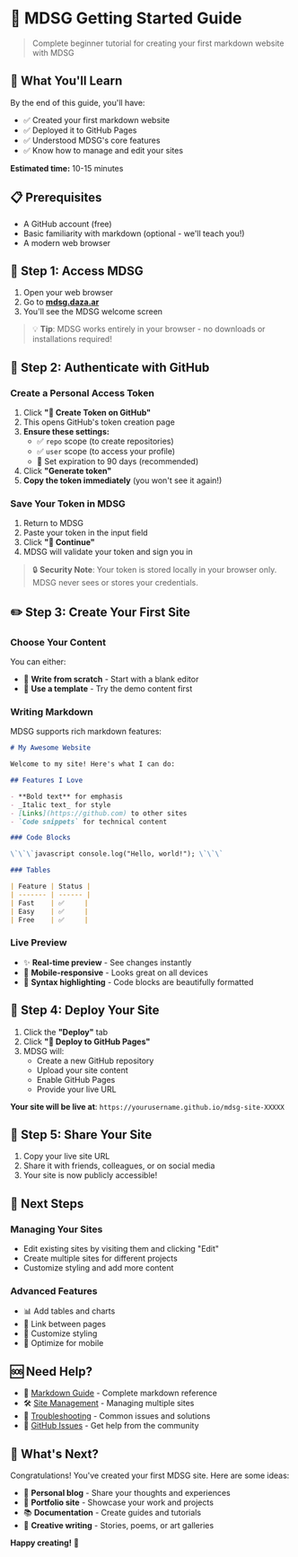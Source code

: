 # 🚀 MDSG Getting Started Guide

> Complete beginner tutorial for creating your first markdown website with MDSG

## 🎯 What You'll Learn

By the end of this guide, you'll have:

- ✅ Created your first markdown website
- ✅ Deployed it to GitHub Pages
- ✅ Understood MDSG's core features
- ✅ Know how to manage and edit your sites

**Estimated time:** 10-15 minutes

## 📋 Prerequisites

- A GitHub account (free)
- Basic familiarity with markdown (optional - we'll teach you!)
- A modern web browser

## 🚀 Step 1: Access MDSG

1. Open your web browser
2. Go to **[mdsg.daza.ar](https://mdsg.daza.ar)**
3. You'll see the MDSG welcome screen

> 💡 **Tip**: MDSG works entirely in your browser - no downloads or
> installations required!

## 🔐 Step 2: Authenticate with GitHub

### Create a Personal Access Token

1. Click **"🔗 Create Token on GitHub"**
2. This opens GitHub's token creation page
3. **Ensure these settings:**
   - ✅ `repo` scope (to create repositories)
   - ✅ `user` scope (to access your profile)
   - 📅 Set expiration to 90 days (recommended)
4. Click **"Generate token"**
5. **Copy the token immediately** (you won't see it again!)

### Save Your Token in MDSG

1. Return to MDSG
2. Paste your token in the input field
3. Click **"🚀 Continue"**
4. MDSG will validate your token and sign you in

> 🔒 **Security Note**: Your token is stored locally in your browser only. MDSG
> never sees or stores your credentials.

## ✏️ Step 3: Create Your First Site

### Choose Your Content

You can either:

- 📝 **Write from scratch** - Start with a blank editor
- 🎨 **Use a template** - Try the demo content first

### Writing Markdown

MDSG supports rich markdown features:

```markdown
# My Awesome Website

Welcome to my site! Here's what I can do:

## Features I Love

- **Bold text** for emphasis
- _Italic text_ for style
- [Links](https://github.com) to other sites
- `Code snippets` for technical content

### Code Blocks

\`\`\`javascript console.log("Hello, world!"); \`\`\`

### Tables

| Feature | Status |
| ------- | ------ |
| Fast    | ✅     |
| Easy    | ✅     |
| Free    | ✅     |
```

### Live Preview

- ✨ **Real-time preview** - See changes instantly
- 📱 **Mobile-responsive** - Looks great on all devices
- 🎨 **Syntax highlighting** - Code blocks are beautifully formatted

## 🚀 Step 4: Deploy Your Site

1. Click the **"Deploy"** tab
2. Click **"🚀 Deploy to GitHub Pages"**
3. MDSG will:
   - Create a new GitHub repository
   - Upload your site content
   - Enable GitHub Pages
   - Provide your live URL

**Your site will be live at**: `https://yourusername.github.io/mdsg-site-XXXXX`

## 🎉 Step 5: Share Your Site

1. Copy your live site URL
2. Share it with friends, colleagues, or on social media
3. Your site is now publicly accessible!

## 🔧 Next Steps

### Managing Your Sites

- Edit existing sites by visiting them and clicking "Edit"
- Create multiple sites for different projects
- Customize styling and add more content

### Advanced Features

- 📊 Add tables and charts
- 🔗 Link between pages
- 🎨 Customize styling
- 📱 Optimize for mobile

## 🆘 Need Help?

- 📖 [Markdown Guide](markdown-guide.md) - Complete markdown reference
- 🛠️ [Site Management](site-management.md) - Managing multiple sites
- 🐞 [Troubleshooting](troubleshooting.md) - Common issues and solutions
- 💬 [GitHub Issues](https://github.com/juanmanueldaza/mdsg/issues) - Get help
  from the community

## 🌟 What's Next?

Congratulations! You've created your first MDSG site. Here are some ideas:

- 📝 **Personal blog** - Share your thoughts and experiences
- 💼 **Portfolio site** - Showcase your work and projects
- 📚 **Documentation** - Create guides and tutorials
- 🎨 **Creative writing** - Stories, poems, or art galleries

**Happy creating!** 🚀
